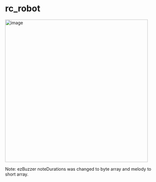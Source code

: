 # rc_robot
<img width="465" alt="image" src="https://github.com/JuliaDiTomas/rc_robot/assets/111463451/b00a2228-3468-43ff-a586-10a5b78f1768">

Note: ezBuzzer noteDurations was changed to byte array and melody to short array.
